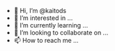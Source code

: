 - 👋 Hi, I’m @kaitods
- 👀 I’m interested in ...
- 🌱 I’m currently learning ...
- 💞️ I’m looking to collaborate on ...
- 📫 How to reach me ...

<!---
kaitods/kaitods is a ✨ special ✨ repository because its `README.md` (this file) appears on your GitHub profile.
You can click the Preview link to take a look at your changes.
--->
